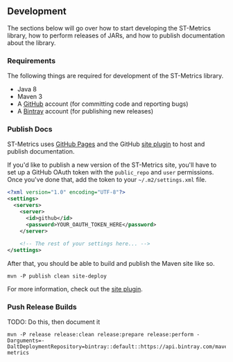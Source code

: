 ## Development

The sections below will go over how to start developing the ST-Metrics library, how to perform
releases of JARs, and how to publish documentation about the library. 

### Requirements

The following things are required for development of the ST-Metrics library.

* Java 8
* Maven 3
* A [GitHub](https://github.com/) account (for committing code and reporting bugs)
* A [Bintray](https://bintray.com/) account (for publishing new releases)

### Publish Docs

ST-Metrics uses [GitHub Pages](https://pages.github.com/) and the GitHub 
[site plugin](https://github.com/github/maven-plugins) to host and publish documentation. 

If you'd like to publish a new version of the ST-Metrics site, you'll have to set up a GitHub
OAuth token with the `public_repo` and `user` permissions. Once you've done that, add the token
to your `~/.m2/settings.xml` file.

```xml
<?xml version="1.0" encoding="UTF-8"?>
<settings>
  <servers>
    <server>
      <id>github</id>
      <password>YOUR_OAUTH_TOKEN_HERE</password>
    </server>
    
    <!-- The rest of your settings here... -->
</settings>
```

After that, you should be able to build and publish the Maven site like so.

```
mvn -P publish clean site-deploy
```

For more information, check out the [site plugin](https://github.com/github/maven-plugins).

### Push Release Builds

TODO: Do this, then document it

```
mvn -P release release:clean release:prepare release:perform -Darguments=-DaltDeploymentRepository=bintray::default::https://api.bintray.com/maven/smartertravel/jars/st-metrics
```
